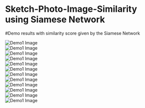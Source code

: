 # Sketch-Photo-Image-Similarity using Siamese Network

#Demo results with similarity score given by the Siamese Network

![Demo1 Image](demo_result1.png)<br/>
![Demo1 Image](demo_result1.png)<br/>
![Demo1 Image](demo_result1.png)<br/>
![Demo1 Image](demo_result1.png)<br/>
![Demo1 Image](demo_result1.png)<br/>
![Demo1 Image](demo_result1.png)<br/>
![Demo1 Image](demo_result1.png)<br/>
![Demo1 Image](demo_result1.png)<br/>
![Demo1 Image](demo_result1.png)<br/>
![Demo1 Image](demo_result1.png)<br/>
![Demo1 Image](demo_result1.png)<br/>
![Demo1 Image](demo_result1.png)<br>
